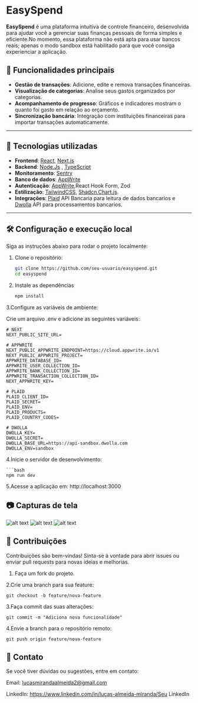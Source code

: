 # EasySpend

**EasySpend** é uma plataforma intuitiva de controle financeiro, desenvolvida para ajudar você a gerenciar suas finanças pessoais de forma simples e eficiente.No momento, essa plataforma não está apta para usar bancos reais; apenas o modo sandbox está habilitado para que você consiga experienciar a aplicação.

## 🌟 Funcionalidades principais
- **Gestão de transações**: Adicione, edite e remova transações financeiras.
- **Visualização de categorias**: Analise seus gastos organizados por categorias.
- **Acompanhamento de progresso**: Gráficos e indicadores mostram o quanto foi gasto em relação ao orçamento.
- **Sincronização bancária**: Integração com instituições financeiras para importar transações automaticamente.

---

## 🚀 Tecnologias utilizadas
- **Frontend**: [React](https://reactjs.org/), [Next.js](https://nextjs.org/)
- **Backend**: [Node.Js](https://nodejs.org/pt) , [TypeScript](https://www.typescriptlang.org/)
- **Monitoramento**: [Sentry](https://sentry.io/welcome/)
- **Banco de dados**: [AppWrite](https://appwrite.io/)
- **Autenticação**: [AppWrite](https://appwrite.io/),React Hook Form,
Zod
- **Estilização**: [TailwindCSS](https://tailwindcss.com/), [Shadcn](https://ui.shadcn.com/),[Chart.js](https://www.chartjs.org/).
- **Integrações**: [Plaid](https://plaid.com/docs/) API Bancaria para leitura de dados bancarios e [Dwolla](https://www.dwolla.com/) API para processamentos bancarios.

---

## 🛠️ Configuração e execução local
Siga as instruções abaixo para rodar o projeto localmente:

1. Clone o repositório:
   ```bash
   git clone https://github.com/seu-usuario/easyspend.git
   cd easyspend

2. Instale as dependências
    ```bash
    npm install

3.Configure as variáveis de ambiente:

Crie um arquivo .env e adicione as seguintes variáveis:

    
    
    # NEXT
    NEXT_PUBLIC_SITE_URL=

    # APPWRITE
    NEXT_PUBLIC_APPWRITE_ENDPOINT=https://cloud.appwrite.io/v1
    NEXT_PUBLIC_APPWRITE_PROJECT=
    APPWRITE_DATABASE_ID=
    APPWRITE_USER_COLLECTION_ID=
    APPWRITE_BANK_COLLECTION_ID=
    APPWRITE_TRANSACTION_COLLECTION_ID=
    NEXT_APPWRITE_KEY=

    # PLAID
    PLAID_CLIENT_ID=
    PLAID_SECRET=
    PLAID_ENV=
    PLAID_PRODUCTS=
    PLAID_COUNTRY_CODES=

    # DWOLLA
    DWOLLA_KEY=
    DWOLLA_SECRET=
    DWOLLA_BASE_URL=https://api-sandbox.dwolla.com
    DWOLLA_ENV=sandbox

4.Inicie o servidor de desenvolvimento:

    ```bash
    npm run dev

5.Acesse a aplicação em: http://localhost:3000






## 📷 Capturas de tela
![alt text](image.png)
![alt text](image-1.png)
![alt text](image-2.png)




## 🤝 Contribuições

Contribuições são bem-vindas! Sinta-se à vontade para abrir issues ou enviar pull requests para novas ideias e melhorias.

1. Faça um fork do projeto.


2.Crie uma branch para sua feature:


    git checkout -b feature/nova-feature
    
3.Faça commit das suas alterações:

    git commit -m "Adiciona nova funcionalidade"

4.Envie a branch para o repositório remoto:



    git push origin feature/nova-feature


## 📧 Contato
Se você tiver dúvidas ou sugestões, entre em contato:

Email: lucasmirandaalmeida2@gmail.com


LinkedIn: https://www.linkedin.com/in/lucas-almeida-miranda/Seu LinkedIn
